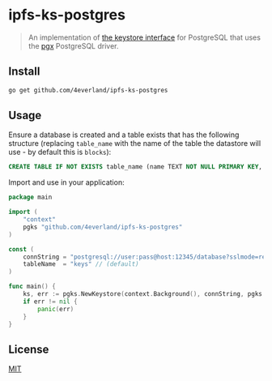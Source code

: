 # ipfs-ks-postgres

> An implementation of [the keystore interface](https://github.com/ipfs/go-ipfs-keystore) for PostgreSQL that uses the [pgx](https://github.com/jackc/pgx) PostgreSQL driver.

## Install

```sh
go get github.com/4everland/ipfs-ks-postgres
```

## Usage

Ensure a database is created and a table exists that has the following structure (replacing `table_name` with the name of the table the datastore will use - by default this is `blocks`):

```sql
CREATE TABLE IF NOT EXISTS table_name (name TEXT NOT NULL PRIMARY KEY, data BYTEA)
```

Import and use in your application:

```go
package main

import (
	"context"
	pgks "github.com/4everland/ipfs-ks-postgres"
)

const (
	connString = "postgresql://user:pass@host:12345/database?sslmode=require"
	tableName  = "keys" // (default)
)

func main() {
	ks, err := pgks.NewKeystore(context.Background(), connString, pgks.Table(tableName))
	if err != nil {
		panic(err)
	}
}
```

## License

[MIT](LICENSE)